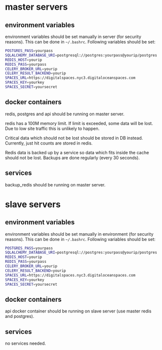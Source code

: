 # master servers

## environment variables

environment variables should be set manually in server (for security reasons). This can be done in ``~/.bashrc``. Following variables should be set:

```bash
POSTGRES_PASS=yourpass
SQLALCHEMY_DATABASE_URI=postgresql://postgres:yourpass@yourip/postgres
REDIS_HOST=yourip
REDIS_PASS=yourpass
CELERY_BROKER_URL=yourip
CELERY_RESULT_BACKEND=yourip
SPACES_URL=https://digitalspaces.nyc3.digitaloceanspaces.com
SPACES_KEY=yourkey
SPACES_SECRET=yoursecret
```

## docker containers

redis, postgres and api should be running on master server.

redis has a 100M memory limit. If limit is exceeded, some data will be lost. Due to low site traffic this is unlikely to happen.

Critical data which should not be lost should be stored in DB instead. Currently, just hit counts are stored in redis.

Redis data is backed up by a service so data which fits inside the cache should not be lost. Backups are done regularly (every 30 seconds).

## services

backup_redis should be running on master server.

# slave servers

## environment variables

environment variables should be set manually in environment (for security reasons). This can be done in ``~/.bashrc``. Following variables should be set:

```bash
POSTGRES_PASS=yourpass
SQLALCHEMY_DATABASE_URI=postgresql://postgres:yourpass@yourip/postgres
REDIS_HOST=yourip
REDIS_PASS=yourpass
CELERY_BROKER_URL=yourip
CELERY_RESULT_BACKEND=yourip
SPACES_URL=https://digitalspaces.nyc3.digitaloceanspaces.com
SPACES_KEY=yourkey
SPACES_SECRET=yoursecret
```

## docker containers

api docker container should be running on slave server (use master redis and postgres).

## services

no services needed.
